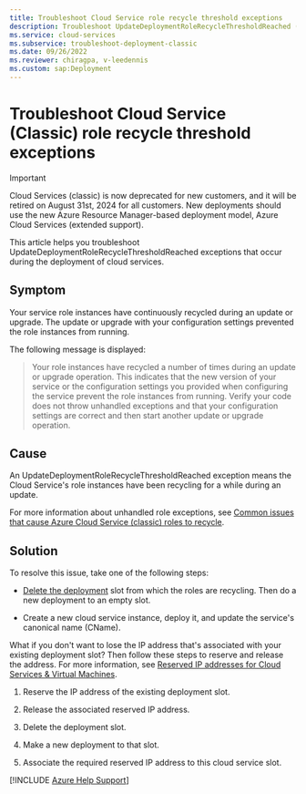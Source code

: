 ```yaml
---
title: Troubleshoot Cloud Service role recycle threshold exceptions
description: Troubleshoot UpdateDeploymentRoleRecycleThresholdReached (role recycle threshold) exceptions in Azure Cloud Service (classic).
ms.service: cloud-services
ms.subservice: troubleshoot-deployment-classic
ms.date: 09/26/2022
ms.reviewer: chiragpa, v-leedennis
ms.custom: sap:Deployment
---
```

# Troubleshoot Cloud Service (Classic) role recycle threshold exceptions

> [!IMPORTANT]
> Cloud Services (classic) is now deprecated for new customers, and it will be retired on August 31st, 2024 for all customers. New deployments should use the new Azure Resource Manager-based deployment model, Azure Cloud Services (extended support).

This article helps you troubleshoot UpdateDeploymentRoleRecycleThresholdReached exceptions that occur during the deployment of cloud services.

## Symptom

Your service role instances have continuously recycled during an update or upgrade. The update or upgrade with your configuration settings prevented the role instances from running.

The following message is displayed:

> Your role instances have recycled a number of times during an update or upgrade operation. This indicates that the new version of your service or the configuration settings you provided when configuring the service prevent the role instances from running. Verify your code does not throw unhandled exceptions and that your configuration settings are correct and then start another update or upgrade operation.

## Cause

An UpdateDeploymentRoleRecycleThresholdReached exception means the Cloud Service's role instances have been recycling for a while during an update.

For more information about unhandled role exceptions, see [Common issues that cause Azure Cloud Service (classic) roles to recycle](/azure/cloud-services/cloud-services-troubleshoot-common-issues-which-cause-roles-recycle).

## Solution

To resolve this issue, take one of the following steps:

- [Delete the deployment](/previous-versions/azure/virtual-network/virtual-networks-reserved-public-ip#remove-a-reserved-ip-from-a-running-deployment) slot from which the roles are recycling. Then do a new deployment to an empty slot.

- Create a new cloud service instance, deploy it, and update the service's canonical name (CName).

What if you don't want to lose the IP address that's associated with your existing deployment slot? Then follow these steps to reserve and release the address. For more information, see [Reserved IP addresses for Cloud Services & Virtual Machines](https://azure.microsoft.com/blog/reserved-ip-addresses/).

1. Reserve the IP address of the existing deployment slot.

1. Release the associated reserved IP address.

1. Delete the deployment slot.

1. Make a new deployment to that slot.

1. Associate the required reserved IP address to this cloud service slot.

[!INCLUDE [Azure Help Support](../../../includes/azure-help-support.md)]
